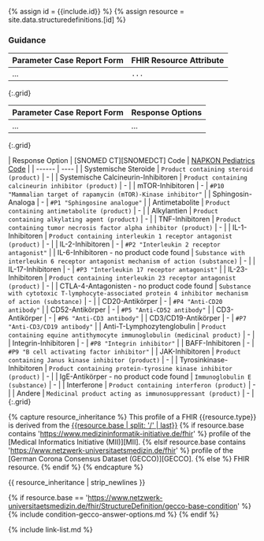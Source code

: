 
{% assign id = {{include.id}} %}
{% assign resource = site.data.structuredefinitions.[id] %}

### Guidance

| Parameter Case Report Form | FHIR Resource Attribute |
| -------------------------- | ----------------------- |
| ... | `...` |
{:.grid}

| Parameter Case Report Form | Response Options |
| -------------------------- | ---------------- |
| ... | ... |
{:.grid}

| Response Option | [SNOMED CT][SNOMEDCT] Code | [NAPKON Pediatrics Code](CodeSystem-napkon-pediatrics-module.html) |
| ------ | ---- |
| Systemische Steroide | `Product containing steroid (product)` | - |
| Systemische Calcineurin-Inhibitoren | `Product containing calcineurin inhibitor (product)` | - |
| mTOR-Inhibitoren | - | `#P10 "Mammalian target of rapamycin (mTOR)-Kinase inhibitor"` |
| Sphingosin-Analoga | - | `#P1 "Sphingosine analogue"` |
| Antimetabolite | `Product containing antimetabolite (product)` | - |
| Alkylantien | `Product containing alkylating agent (product)` | - |
| TNF-Inhibitoren | `Product containing tumor necrosis factor alpha inhibitor (product)` | - |
| IL-1-Inhibitoren | `Product containing interleukin 1 receptor antagonist (product)` | - |
| IL-2-Inhibitoren | - | `#P2 "Interleukin 2 receptor antagonist"` |
| IL-6-Inhibitoren - no product code found | `Substance with interleukin 6 receptor antagonist mechanism of action (substance)` | - |
| IL-17-Inhibitoren | - | `#P3 "Interleukin 17 receptor antagonist"` |
| IL-23-Inhibitoren | `Product containing interleukin 23 receptor antagonist (product)` | - |
| CTLA-4-Antagonisten - no product code found | `Substance with cytotoxic T-lymphocyte-associated protein 4 inhibitor mechanism of action (substance)` | - |
| CD20-Antikörper | - | `#P4 "Anti-CD20 antibody"` |
| CD52-Antikörper | - | `#P5 "Anti-CD52 antibody"` |
| CD3-Antikörper | - | `#P6 "Anti-CD3 antibody"` |
| CD3/CD19-Antikörper | - | `#P7 "Anti-CD3/CD19 antibody"` |
| Anti-T-Lymphozytenglobulin | `Product containing equine antithymocyte immunoglobulin (medicinal product)` | - |
| Integrin-Inhibitoren | - | `#P8 "Integrin inhibitor"` |
| BAFF-Inhibitoren | - | `#P9 "B cell activating factor inhibitor"` |
| JAK-Inhibitoren | `Product containing Janus kinase inhibitor (product)` | - |
| Tyrosinkinase-Inhibitoren | `Product containing protein-tyrosine kinase inhibitor (product)` | - |
| IgE-Antikörper - no product code found | `Immunoglobulin E (substance)` | - |
| Interferone | `Product containing interferon (product)` | - |
| Andere | `Medicinal product acting as immunosuppressant (product)` | - |
{:.grid}


{% capture resource_inheritance %}
This profile of a FHIR {{resource.type}} is derived from the [{{resource.base | split: '/' | last}}]({{resource.base}})
{% if resource.base contains 'https://www.medizininformatik-initiative.de/fhir' %}
 profile of the [Medical Informatics Initiative (MII)][MII].
{% elsif resource.base contains 'https://www.netzwerk-universitaetsmedizin.de/fhir' %}
 profile of the [German Corona Consensus Dataset (GECCO)][GECCO].
{% else %}
 FHIR resource.
{% endif %}
{% endcapture %}

{{ resource_inheritance | strip_newlines }}

{% if resource.base == 'https://www.netzwerk-universitaetsmedizin.de/fhir/StructureDefinition/gecco-base-condition' %}
{% include condition-gecco-answer-options.md %}
{% endif %}

{% include link-list.md %}
